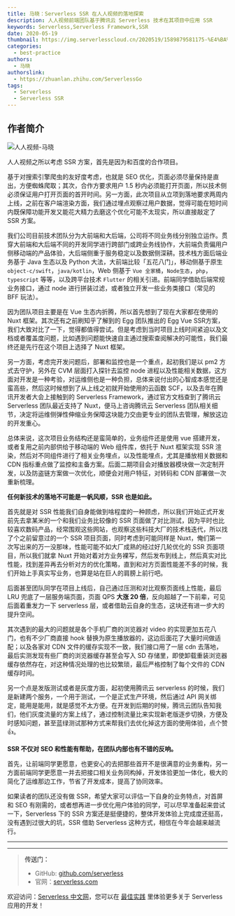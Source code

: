 ```yaml
---
title: 马晓：Serverless SSR 在人人视频的落地探索
description: 人人视频前端团队基于腾讯云 Serverless 技术在其项目中应用 SSR
keywords: Serverless,Serverless Framework,SSR
date: 2020-05-19
thumbnail: https://img.serverlesscloud.cn/2020519/1589879581175-%E4%BA%BA%E4%BA%BA%E8%A7%86%E9%A2%91%E5%89%AF%E6%9C%AC.jpg
categories:
  - best-practice
authors:
  - 马晓
authorslink:
  - https://zhuanlan.zhihu.com/ServerlessGo
tags:
  - Serverless
  - Serverless SSR
---
```


## 作者简介

![人人视频-马晓](https://img.serverlesscloud.cn/2020520/1589943794664-1589878075003-%E4%BA%BA%E4%BA%BA%E8%A7%86%E9%A2%91.jpg)

人人视频之所以考虑 SSR 方案，首先是因为和百度的合作项目。

基于对搜索引擎爬虫的友好度考虑，也就是 SEO 优化，页面必须尽量保持是直出，方便蜘蛛爬取；其次，合作方要求用户 1.5 秒内必须能打开页面，所以技术侧必须保证用户打开页面的首开时间。另一方面，此次项目从立项到落地要求两周内上线，之前在客户端渲染方面，我们通过埋点观察过用户数据，觉得可能在短时间内既保障功能开发又能花大精力去磨这个优化可能不太现实，所以直接敲定了 SSR 方案。

我们公司目前技术团队分为大前端和大后端，公司将不同业务线分别独立运作。贯穿大前端和大后端不同的开发同学进行跨部门或跨业务线协作，大前端负责偏用户侧移动端的产品体验，大后端侧重于服务稳定以及数据侧深耕。技术栈方面后端业务基于 Java 生态以及 Python 大法，大前端比较「五花八门」，移动侧基于原生 `object-c/swift`，`java/kotlin`，Web 侧基于 `Vue 全家桶`，`Node生态`，`php`，`typescript` 等等，以及跨平台技术 `Flutter` 的相关引进。前端同学借助后端常规业务接口，通过 node 进行拼装过滤，或者独立开发一些业务类接口（常见的 BFF 玩法）。

因为团队项目主要是在 Vue 生态内折腾，所以首先想到了现在大家都在使用的Nuxt 框架。其次还有之前刷知乎了解到的 Egg 团队推出的 Egg Vue SSR方案，我们大致对比了一下，觉得都值得尝试。但是考虑到当时项目上线时间紧迫以及文档或者覆盖度问题，比如遇到问题能快速自主通过搜索查阅解决的可能性，我们最终还是先行在这个项目上选择了 Nuxt 框架。

另一方面，考虑完开发问题后，部署和监控也是一个重点，起初我们是以 pm2 方式去守护，另外在 CVM 层面打入探针去监控 node 进程以及性能相关数据，这方面对开发是一种考验，对运维侧也是一种负担，总体来说付出的心智成本感觉还是蛮高些，然后这时候想到了从上线之初就开始使用的云函数 SCF，以及去年在腾讯开发者大会上接触到的 Serverless Framework，通过官方文档查到了腾讯云 Serverless 团队最近支持了 Nuxt，便马上咨询腾讯云 Serverless 团队相关细节，决定将运维侧弹性伸缩业务保障这块能力交由更专业的团队去管理，解放这边的开发重心。

总体来说，这次项目业务结构还是蛮简单的，业务组件还是使用 vue 搭建开发，或者复用之前内部供给于移动端的 Web 组件库，依托于 Nuxt 框架实现 SSR 渲染，然后对不同组件进行了相关业务埋点，以及性能埋点，尤其是播放相关数据和 CDN 指标重点做了监控和主备方案。后面二期项目会对播放器模块做一次定制开发，以及防盗链方案做一次优化，顺便会对用户特征，对转码和 CDN 部署做一次重新梳理。

**任何新技术的落地不可能是一帆风顺，SSR 也是如此。**

首先就是对 SSR 性能我们自身能做到啥程度的一种顾虑，所以我们开始正式开发前先去拿某米的一个和我们业务比较像的 SSR 页面做了对比测试，因为平时也比较喜欢数码产品，经常围观这些网站，也观察这些科技大厂的技术栈迭代，所以找了个之前留意过的一个 SSR 项目页面，同时考虑到可能同样是 Nuxt，俺们第一次写出来的万一没那味，性能可能不如大厂成熟的经过好几轮优化的 SSR 页面项目，所以我们就拿 Nuxt 开始对着对方业务裸写，然后发布到线上，然后真实对比性能，找到差异再去分析对方的优化策略，直到和对方页面性能差不多的时候，我们开始上手真实写业务，也算是站在巨人的肩膀上前行吧。

后面甚至团队同学在项目上线后，自己通过压测和对比观察页面线上性能，最后 LRU 兜底了一层服务端页面，页面 QPS **大涨 20 倍**，反向超越了一下前辈，可见后面着重发力一下 serverless 层，或者借助云自身的生态，这块还有进一步大的提升空间。

其次遇到的最大的问题就是各个手机厂商的浏览器对 video 的实现更加五花八门，也有不少厂商直接 hook 替换为原生播放器的，这边后面花了大量时间做适配；以及各家对 CDN 文件的缓存实现不一致，我们接口用了一层 cdn 去落地，最后实测发现有些厂商的浏览器缓存甚至会写入 SD 存储里，即使卸载重装浏览器缓存依然存在，对这种情况处理的也比较繁琐，最后严格控制了每个文件的 CDN 缓存时间。

另一个点是发版测试或者是灰度方面，起初使用腾讯云 serverless 的时候，我们是新建两个服务，一个用于测试，一个是正式生产环境，然后通过 API 网关绑定，能用是能用，就是感觉不太方便。在开发到后期的时候，腾讯云团队告知我们，他们灰度流量的方案上线了，通过控制流量比来实现新老版逐步切换，方便及时感知问题，甚至蓝绿测试那种方式来帮我们去优化掉这方面的使用体验，点个赞 👍。

**SSR 不仅对 SEO 和性能有帮助，在团队内部也有不错的反响。**

首先，让前端同学更愿意，也更安心的去把那些首开不是很满意的业务重构，另一方面前端同学更愿意一并去把接口相关业务同构掉，开发体验更加一体化，极大的简化了运维那边工作，节省了开发成本，提高了协同效率。

如果读者的团队还没有做 SSR，希望大家可以评估一下自身的业务特点，对首屏和 SEO 有刚需的，或者想再进一步优化用户体验的同学，可以尽早准备起来尝试一下，Serverless 下的 SSR 方案还是挺便捷的，整体开发体验上完成度还挺高，没有遇到过很大的坑，SSR 借助 Serverless 这种方式，相信在今年会越来越流行。



---
<div id='scf-deploy-iframe-or-md'></div>

---

> **传送门：**
> - GitHub: [github.com/serverless](https://github.com/serverless/serverless/blob/master/README_CN.md)
> - 官网：[serverless.com](https://serverless.com/)

欢迎访问：[Serverless 中文网](https://serverlesscloud.cn/)，您可以在 [最佳实践](https://serverlesscloud.cn/best-practice) 里体验更多关于 Serverless 应用的开发！
